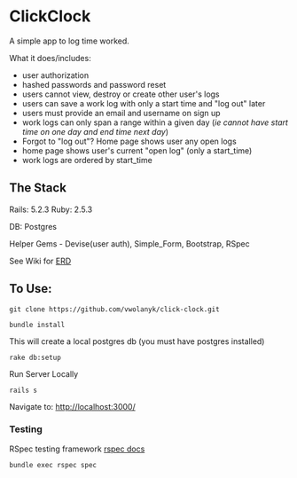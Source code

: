 # ClickClock


A simple app to log time worked.

What it does/includes:

- user authorization
- hashed passwords and password reset
- users cannot view, destroy or create other user's logs
- users can save a work log with only a start time and "log out" later
- users must provide an email and username on sign up
- work logs can only span a range within a given day (_ie cannot have start time on one day and end time next day_)
- Forgot to "log out"? Home page shows user any open logs
- home page shows user's current "open log" (only a start_time)
- work logs are ordered by start_time

## The Stack

Rails: 5.2.3
Ruby:  2.5.3

DB: Postgres

Helper Gems - Devise(user auth), Simple_Form, Bootstrap, RSpec

See Wiki for [ERD](https://github.com/vwolanyk/click-clock/wiki/ERD)

## To Use:

`git clone https://github.com/vwolanyk/click-clock.git`

`bundle install`

This will create a local postgres db (you must have postgres installed)

`rake db:setup`

Run Server Locally

`rails s`

Navigate to: [http://localhost:3000/](http://localhost:3000/)

### Testing

RSpec testing framework [rspec docs](https://rspec.info/documentation/)

`bundle exec rspec spec`
